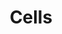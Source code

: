 ---
draft: false
title: Cells
content:
  id: cells
  name: Cells
  website: https://pydio.com/en
  short_description: Pydio Cells is the Document Sharing, Management, and Collaboration platform.
---